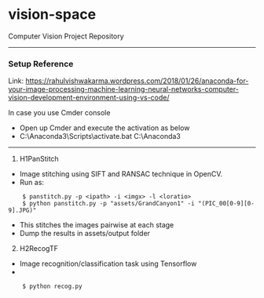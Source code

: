 # vision-space
Computer Vision Project Repository

----------------------------------------------------

### Setup Reference 
Link: https://rahulvishwakarma.wordpress.com/2018/01/26/anaconda-for-your-image-processing-machine-learning-neural-networks-computer-vision-development-environment-using-vs-code/

In case you use Cmder console
- Open up Cmder and execute the activation as below
- C:\Anaconda3\Scripts\activate.bat C:\Anaconda3

----------------------------------------------------

1. H1PanStitch
- Image stitching using SIFT and RANSAC technique in OpenCV.
- Run as:  
```
    $ panstitch.py -p <ipath> -i <imgx> -l <loratio>
    $ python panstitch.py -p "assets/GrandCanyon1" -i "(PIC_00[0-9][0-9].JPG)"
```
- This stitches the images pairwise at each stage
- Dump the results in assets/output folder

2. H2RecogTF
- Image recognition/classification task using Tensorflow
-
```
    $ python recog.py
```
